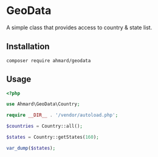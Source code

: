 # GeoData
A simple class that provides access to country & state list.

## Installation
```
composer require ahmard/geodata
```

## Usage

```php
<?php

use Ahmard\GeoData\Country;

require __DIR__ . '/vendor/autoload.php';

$countries = Country::all();

$states = Country::getStates(160);

var_dump($states);
```